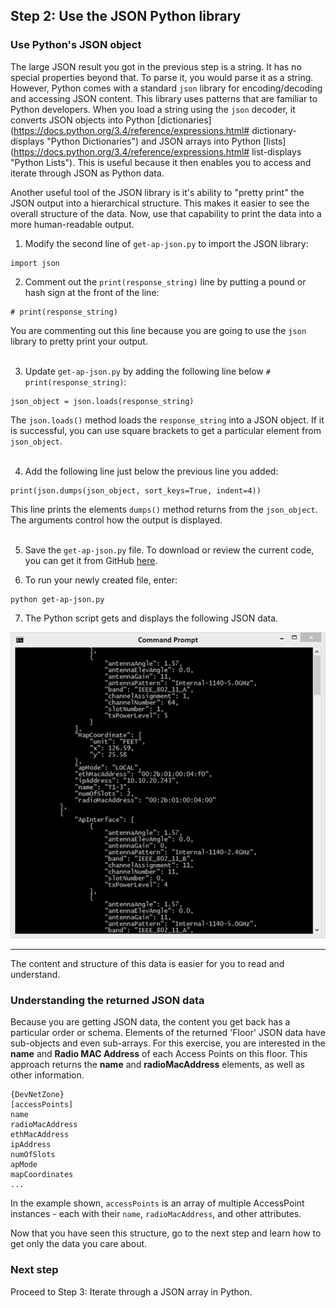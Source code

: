 ## Step 2: Use the JSON Python library

### Use Python's JSON object

The large JSON result you got in the previous step is a string. It has no special properties beyond that. To parse it, you would parse it as a string. However, Python comes with a standard `json` library for encoding/decoding and accessing JSON content. This library uses patterns that are familiar to Python developers. When you load a string using the `json` decoder, it converts JSON objects into Python [dictionaries](https://docs.python.org/3.4/reference/expressions.html# dictionary-displays "Python Dictionaries") and JSON arrays into Python [lists](https://docs.python.org/3.4/reference/expressions.html# list-displays "Python Lists"). This is useful because it then enables you to access and iterate through JSON as Python data.

Another useful tool of the JSON library is it's ability to "pretty print" the JSON output into a hierarchical structure. This makes it easier to see the overall structure of the data. Now, use that capability to print the data into a more human-readable output.

1. Modify the second line of `get-ap-json.py` to import the JSON library:

  ```
  import json
  ```

2. Comment out the `print(response_string)` line by putting a pound or hash sign at the front of the line:

  ```
  # print(response_string)
  ```

  You are commenting out this line because you are going to use the `json` library to pretty print your output.<br>
  <br>

3. Update `get-ap-json.py` by adding the following line below `# print(response_string)`:

  ```
  json_object = json.loads(response_string)
  ```

  The `json.loads()` method loads the `response_string` into a JSON object. If it is successful, you can use  square brackets to get a particular element from `json_object`.<br><br>

4. Add the following line just below the previous line you added:

  ```
  print(json.dumps(json_object, sort_keys=True, indent=4))
  ```

  This line prints the elements `dumps()` method returns from the `json_object`. The arguments control how the output is displayed.<br><br>

5. Save the `get-ap-json.py` file. To download or review the current code, you can get it from GitHub [here](https://github.com/CiscoDevNet/coding-skills-sample-code/blob/master/coding202-parsing-json/get-ap-json-3.py).

6. To run your newly created file, enter:

  ```
  python get-ap-json.py
  ```

7. The Python script gets and displays the following JSON data.

![](assets/images/json-output-pretty.png)

--------------------------------------------------------------------------------

The content and structure of this data is easier for you to read and understand.

### Understanding the returned JSON data

Because you are getting JSON data, the content you get back has a particular order or schema. Elements of the returned 'Floor' JSON data have sub-objects and even sub-arrays. For this exercise, you are interested in the **name** and **Radio MAC Address** of each Access Points on this floor. This approach returns the **name** and **radioMacAddress** elements, as well as other information.

```
{DevNetZone}
[accessPoints]
name
radioMacAddress
ethMacAddress
ipAddress
numOfSlots
apMode
mapCoordinates
...
```

In the example shown, `accessPoints` is an array of multiple AccessPoint instances - each with their `name`, `radioMacAddress`, and other attributes.

Now that you have seen this structure, go to the next step and learn how to get only the data you care about.

### Next step

Proceed to Step 3: Iterate through a JSON array in Python.
